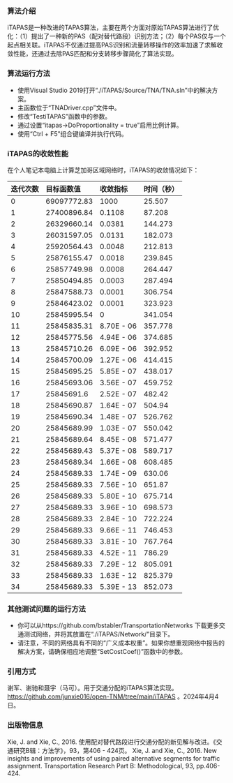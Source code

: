 ### 算法介绍
iTAPAS是一种改进的TAPAS算法，主要在两个方面对原始TAPAS算法进行了优化：（1）提出了一种新的PAS（配对替代路段）识别方法；（2）每个PAS仅与一个起点相关联。iTAPAS不仅通过提高PAS识别和流量转移操作的效率加速了求解收敛性能，还通过去除PAS匹配和分支转移步骤简化了算法实现。

### 算法运行方法
- 使用Visual Studio 2019打开“./iTAPAS/Source/TNA/TNA.sln”中的解决方案。
- 主函数位于“TNADriver.cpp”文件中。
- 修改“TestiTAPAS”函数中的参数。
- 通过设置“itapas->DoProportionality = true”启用比例计算。
- 使用“Ctrl + F5”组合键编译并执行代码。

### iTAPAS的收敛性能
在个人笔记本电脑上计算芝加哥区域网络时，iTAPAS的收敛情况如下：

|迭代次数|目标函数值|收敛指标|时间（秒）|
|:----|:----|:----|:----|
|0|69097772.83|1000|25.507|
|1|27400896.84|0.1108|87.208|
|2|26329660.14|0.0381|144.273|
|3|26031597.05|0.0131|182.073|
|4|25920564.43|0.0048|212.813|
|5|25876155.47|0.0018|239.845|
|6|25857749.98|0.0008|264.447|
|7|25850494.85|0.0003|287.494|
|8|25847588.73|0.0001|306.754|
|9|25846423.02|0.0001|323.923|
|10|25845995.54|0|341.054|
|11|25845835.31|8.70E - 06|357.778|
|12|25845775.56|4.94E - 06|374.685|
|13|25845710.26|6.09E - 06|392.952|
|14|25845700.09|1.27E - 06|414.415|
|15|25845695.25|5.85E - 07|438.017|
|16|25845693.06|3.56E - 07|459.752|
|17|25845691.6|2.52E - 07|482.42|
|18|25845690.87|1.64E - 07|504.94|
|19|25845690.34|1.48E - 07|526.762|
|20|25845689.99|1.03E - 07|550.042|
|21|25845689.64|8.45E - 08|571.477|
|22|25845689.43|5.37E - 08|589.717|
|23|25845689.34|1.66E - 08|608.485|
|24|25845689.33|1.74E - 09|630.06|
|25|25845689.33|7.56E - 10|651.87|
|26|25845689.33|5.80E - 10|675.714|
|27|25845689.33|3.96E - 10|698.573|
|28|25845689.33|2.84E - 10|722.224|
|29|25845689.33|9.66E - 11|746.453|
|30|25845689.33|3.81E - 10|767.764|
|31|25845689.33|4.52E - 11|786.29|
|32|25845689.33|7.29E - 12|805.091|
|33|25845689.33|1.63E - 12|825.379|
|34|25845689.33|5.39E - 13|852.073|

### 其他测试问题的运行方法
- 你可以从https://github.com/bstabler/TransportationNetworks 下载更多交通测试网络，并将其放置在“./iTAPAS/Network/”目录下。
- 请注意，不同的网络具有不同的“广义成本权重”。如果你想重现网络中报告的解决方案，请确保相应地调整“SetCostCoef()”函数中的参数。

### 引用方式
谢军、谢驰和聂宇（马可）。用于交通分配的iTAPAS算法实现。https://github.com/junxie016/open-TNM/tree/main/iTAPAS 。2024年4月4日。

### 出版物信息
Xie, J. and Xie, C., 2016. 使用配对替代路段进行交通分配的新见解与改进。《交通研究B辑：方法学》，93，第406 - 424页。 
Xie, J. and Xie, C., 2016. New insights and improvements of using paired alternative segments for traffic assignment. Transportation Research Part B: Methodological, 93, pp.406-424.
